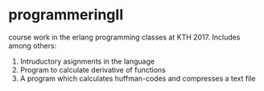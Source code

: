 # programmeringII

course work in the erlang programming classes at KTH 2017. Includes among others:

1. Intruductory asignments in the language
1. Program to calculate derivative of functions
1. A program which calculates huffman-codes and compresses a text file
